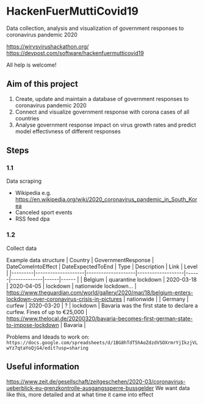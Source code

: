# HackenFuerMuttiCovid19
Data collection, analysis and visualization of government responses to coronavirus pandemic 2020

https://wirvsvirushackathon.org/  
 https://devpost.com/software/hackenfuermutticovid19

All help is welcome!


## Aim of this project

1. Create, update and maintain a database of government responses to coronavirus pandemic 2020
2. Connect and visualize government response with corona cases of all countries
3. Analyse government response impact on virus growth rates and predict model effectivness of different responses

## Steps

### 1.1
Data scraping 
- Wikipedia e.g. https://en.wikipedia.org/wiki/2020_coronavirus_pandemic_in_South_Korea
- Canceled sport events
- RSS feed dpa

### 1.2
Collect data

Example data structure
| Country | GovernmentResponse | DateComeIntoEffect | DateExpectedToEnd | Type | Description | Link | Level |
|---------|--------------------|--------------------|-------------------|------|-------------|------|------ |
|   Belgium	   | quarantine lockdown                   |     2020-03-18               |  2020-04-05  |  lockdown     | nationwide lockdown... | https://www.theguardian.com/world/gallery/2020/mar/18/belgium-enters-lockdown-over-coronavirus-crisis-in-pictures     | nationwide    |
|   Germany	   |  curfew             |     2020-03-20              |  ?  |  lockdown     | Bavaria was the first state to declare a curfew. Fines of up to €25,000  | https://www.thelocal.de/20200320/bavaria-becomes-first-german-state-to-impose-lockdown    | Bavaria   |



Problems and Ideads to work on: 
`https://docs.google.com/spreadsheets/d/1BG8hTdT5hAoZdzdVSOXrmrYjIkzjVLwYz7qtaYoQjG4/edit?usp=sharing`


## Useful information 
https://www.zeit.de/gesellschaft/zeitgeschehen/2020-03/coronavirus-ueberblick-eu-grenzkontrolle-ausgangssperre-bussgelder
We want data like this, more detailed and at what time it came into effect
